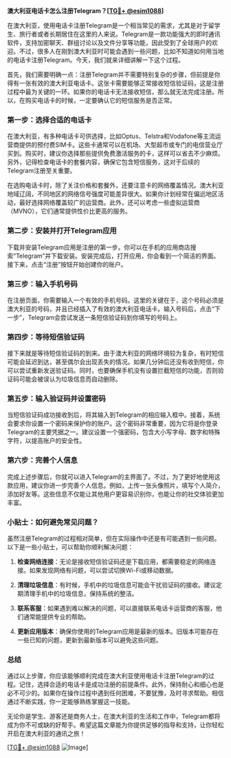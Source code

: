 **澳大利亚电话卡怎么注册Telegram？[[TG💪+ @esim1088](https://t.me/s/esim1088)]**

在澳大利亚，使用电话卡注册Telegram是一个相当常见的需求，尤其是对于留学生、旅行者或者长期居住在这里的人来说。Telegram是一款功能强大的即时通讯软件，支持加密聊天、群组讨论以及文件分享等功能，因此受到了全球用户的欢迎。不过，很多人在刚到澳大利亚时可能会遇到一些问题，比如不知道如何用当地的电话卡注册Telegram。今天，我们就来详细讲解一下这个过程。

首先，我们需要明确一点：注册Telegram并不需要特别复杂的步骤，但前提是你得有一张有效的澳大利亚电话卡。这张卡需要能够正常接收短信验证码，这是注册过程中最为关键的一环。如果你的电话卡无法接收短信，那么就无法完成注册。所以，在购买电话卡的时候，一定要确认它的短信服务是否正常。

### 第一步：选择合适的电话卡

在澳大利亚，有多种电话卡可供选择，比如Optus、Telstra和Vodafone等主流运营商提供的预付费SIM卡。这些卡通常可以在机场、大型超市或专门的电信营业厅买到。购买时，建议你选择那些提供免费激活服务的卡，这样可以省去不少麻烦。另外，记得检查电话卡的套餐内容，确保它包含短信服务，这对于后续的Telegram注册至关重要。

在选购电话卡时，除了关注价格和套餐外，还要注意卡的网络覆盖情况。澳大利亚地域辽阔，不同地区的网络信号强度可能差异很大。如果你计划经常在偏远地区活动，最好选择网络覆盖较广的运营商。此外，还可以考虑一些虚拟运营商（MVNO），它们通常提供性价比更高的服务。

### 第二步：安装并打开Telegram应用

下载并安装Telegram应用是注册的第一步。你可以在手机的应用商店搜索“Telegram”并下载安装。安装完成后，打开应用，你会看到一个简洁的界面。接下来，点击“注册”按钮开始创建你的账户。

### 第三步：输入手机号码

在注册页面，你需要输入一个有效的手机号码。这里的关键在于，这个号码必须是澳大利亚的号码，并且已经插入了有效的澳大利亚电话卡。输入号码后，点击“下一步”，Telegram会尝试发送一条短信验证码到你填写的号码上。

### 第四步：等待短信验证码

接下来就是等待短信验证码的到来。由于澳大利亚的网络环境较为复杂，有时短信可能会延迟到达，甚至偶尔会出现丢失的情况。如果几分钟后还没有收到短信，你可以尝试重新发送验证码。同时，也要确保手机没有设置拦截短信的功能，否则验证码可能会被误认为垃圾信息而自动删除。

### 第五步：输入验证码并设置密码

当短信验证码成功接收到后，将其输入到Telegram的相应输入框中。接着，系统会要求你设置一个密码来保护你的账户。这个密码非常重要，因为它将是你登录Telegram的主要凭据之一。建议设置一个强密码，包含大小写字母、数字和特殊字符，以提高账户的安全性。

### 第六步：完善个人信息

完成上述步骤后，你就可以进入Telegram的主界面了。不过，为了更好地使用这款应用，建议你进一步完善个人信息。例如，上传一张头像照片，填写个人简介，添加好友等。这些信息不仅能让其他用户更容易识别你，也能让你的社交体验更加丰富。

### 小贴士：如何避免常见问题？

虽然注册Telegram的过程相对简单，但在实际操作中还是有可能遇到一些问题。以下是一些小贴士，可以帮助你顺利解决问题：

1. **检查网络连接**：无论是接收短信验证码还是下载应用，都需要稳定的网络连接。如果发现网络有问题，可以尝试切换Wi-Fi或移动数据。
   
2. **清理垃圾信息**：有时候，手机中的垃圾信息可能会干扰验证码的接收。建议定期清理手机中的垃圾信息，保持系统的整洁。

3. **联系客服**：如果遇到难以解决的问题，可以直接联系电话卡运营商的客服，他们通常能提供专业的帮助。

4. **更新应用版本**：确保你使用的Telegram应用是最新的版本。旧版本可能存在一些已知的问题，更新到最新版本可以避免这些问题。

### 总结

通过以上步骤，你应该能够顺利完成在澳大利亚使用电话卡注册Telegram的过程。记住，选择合适的电话卡是成功注册的前提条件。此外，保持耐心和细心也是必不可少的。如果你在操作过程中遇到任何困难，不要犹豫，及时寻求帮助。相信通过不断实践，你一定能够熟练掌握这一技能。

无论你是学生、游客还是商务人士，在澳大利亚的生活和工作中，Telegram都将成为你不可或缺的好帮手。希望这篇文章能为你提供足够的指导和支持，让你轻松开启在澳大利亚的通讯之旅！

[[TG💪+ @esim1088](https://t.me/s/esim1088) ![Image](https://i.postimg.cc/4NQfJmqS/Snipaste-2025-05-13-00-14-12.png)]